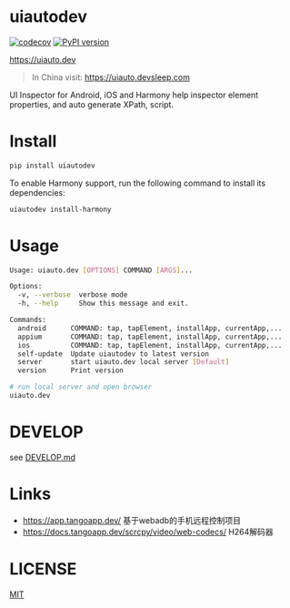 # uiautodev
[![codecov](https://codecov.io/gh/codeskyblue/appinspector/graph/badge.svg?token=aLTg4VOyQH)](https://codecov.io/gh/codeskyblue/appinspector)
[![PyPI version](https://badge.fury.io/py/uiautodev.svg)](https://badge.fury.io/py/uiautodev)

https://uiauto.dev

> In China visit: https://uiauto.devsleep.com

UI Inspector for Android, iOS and Harmony help inspector element properties, and auto generate XPath, script.

# Install
```bash
pip install uiautodev
```

To enable Harmony support, run the following command to install its dependencies:

```sh
uiautodev install-harmony
```

# Usage
```bash
Usage: uiauto.dev [OPTIONS] COMMAND [ARGS]...

Options:
  -v, --verbose  verbose mode
  -h, --help     Show this message and exit.

Commands:
  android      COMMAND: tap, tapElement, installApp, currentApp,...
  appium       COMMAND: tap, tapElement, installApp, currentApp,...
  ios          COMMAND: tap, tapElement, installApp, currentApp,...
  self-update  Update uiautodev to latest version
  server       start uiauto.dev local server [Default]
  version      Print version
```

```bash
# run local server and open browser
uiauto.dev
```

# DEVELOP

see [DEVELOP.md](DEVELOP.md)

# Links
- https://app.tangoapp.dev/ 基于webadb的手机远程控制项目
- https://docs.tangoapp.dev/scrcpy/video/web-codecs/ H264解码器

# LICENSE
[MIT](LICENSE)